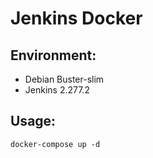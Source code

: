 # Jenkins Docker

## Environment:
  * Debian Buster-slim
  * Jenkins 2.277.2

## Usage:
```console
docker-compose up -d
```
